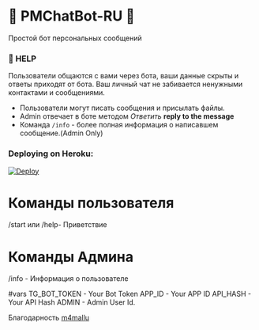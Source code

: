 # 🤖 PMChatBot-RU 🤖
Простой бот персональных сообщений
### 💠 HELP
Пользователи общаются с вами через бота, ваши данные скрыты и ответы приходят от бота.
Ваш личный чат не забивается ненужными контактами и сообщениями.
- Пользователи могут писать сообщения и присылать файлы.
- Admin отвечает в боте методом *Ответить* **reply to the message** 
- Команда `/info` - более полная информация о написавшем сообщение.(Admin Only)

### Deploying on Heroku:

[![Deploy](https://www.herokucdn.com/deploy/button.svg)](https://heroku.com/deploy?template=https://github.com/anvikVRN/PMChatbot-RU)

# Команды пользователя
/start или /help- Приветствие
# Команды Админа
/info - Информация о пользователе


#vars
TG_BOT_TOKEN - Your Bot Token
APP_ID - Your APP ID
API_HASH - Your API Hash
ADMIN - Admin User Id.

Благодарность
[m4mallu](https://github.com/m4mallu/PMChatbot)
